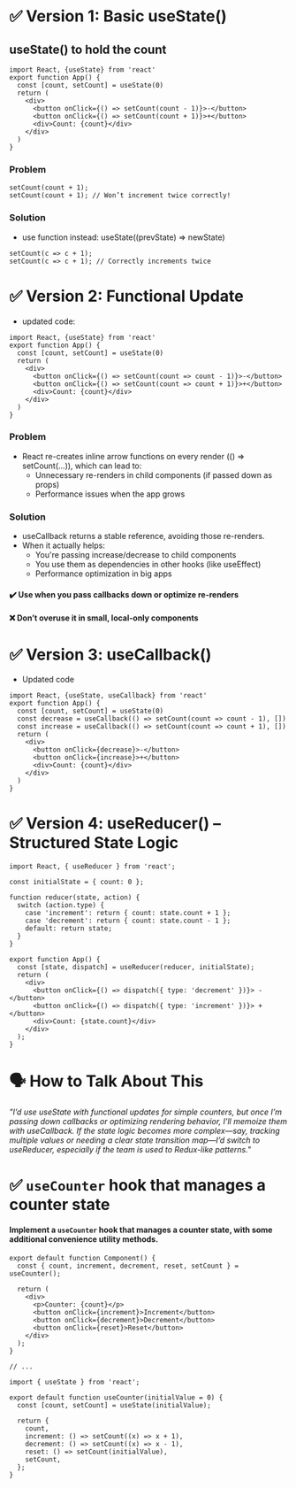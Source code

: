 # ✅ Version 1: Basic useState()
## useState() to hold the count

```tsx
import React, {useState} from 'react'
export function App() {
  const [count, setCount] = useState(0)
  return (
    <div>
      <button onClick={() => setCount(count - 1)}>-</button>
      <button onClick={() => setCount(count + 1)}>+</button>
      <div>Count: {count}</div>
    </div>
  )
}
```

### Problem

```tsx
setCount(count + 1);
setCount(count + 1); // Won’t increment twice correctly!
```

### Solution
* use function instead: useState((prevState) => newState)

```
setCount(c => c + 1);
setCount(c => c + 1); // Correctly increments twice
```

# ✅ Version 2: Functional Update
* updated code:

```tsx
import React, {useState} from 'react'
export function App() {
  const [count, setCount] = useState(0)
  return (
    <div>
      <button onClick={() => setCount(count => count - 1)}>-</button>
      <button onClick={() => setCount(count => count + 1)}>+</button>
      <div>Count: {count}</div>
    </div>
  )
}
```

### Problem
* React re-creates inline arrow functions on every render (() => setCount(...)), which can lead to:
  * Unnecessary re-renders in child components (if passed down as props)
  * Performance issues when the app grows

### Solution
* useCallback returns a stable reference, avoiding those re-renders.
* When it actually helps:
  * You're passing increase/decrease to child components
  * You use them as dependencies in other hooks (like useEffect)
  * Performance optimization in big apps

#### ✔️ Use when you pass callbacks down or optimize re-renders
#### ❌ Don’t overuse it in small, local-only components

# ✅ Version 3: useCallback()

* Updated code
```tsx
import React, {useState, useCallback} from 'react'
export function App() {
  const [count, setCount] = useState(0)
  const decrease = useCallback(() => setCount(count => count - 1), [])
  const increase = useCallback(() => setCount(count => count + 1), [])
  return (
    <div>
      <button onClick={decrease}>-</button>
      <button onClick={increase}>+</button>
      <div>Count: {count}</div>
    </div>
  )
}
```
# ✅ Version 4: useReducer() – Structured State Logic

```tsx
import React, { useReducer } from 'react';

const initialState = { count: 0 };

function reducer(state, action) {
  switch (action.type) {
    case 'increment': return { count: state.count + 1 };
    case 'decrement': return { count: state.count - 1 };
    default: return state;
  }
}

export function App() {
  const [state, dispatch] = useReducer(reducer, initialState);
  return (
    <div>
      <button onClick={() => dispatch({ type: 'decrement' })}> - </button>
      <button onClick={() => dispatch({ type: 'increment' })}> + </button>
      <div>Count: {state.count}</div>
    </div>
  );
}
```

# 🗣️ How to Talk About This

*"I’d use useState with functional updates for simple counters, but once I’m passing down callbacks or optimizing rendering behavior, I’ll memoize them with useCallback. If the state logic becomes more complex—say, tracking multiple values or needing a clear state transition map—I’d switch to useReducer, especially if the team is used to Redux-like patterns."*


# ✅ `useCounter` hook that manages a counter state

#### Implement a `useCounter` hook that manages a counter state, with some additional convenience utility methods.

```tsx
export default function Component() {
  const { count, increment, decrement, reset, setCount } = useCounter();

  return (
    <div>
      <p>Counter: {count}</p>
      <button onClick={increment}>Increment</button>
      <button onClick={decrement}>Decrement</button>
      <button onClick={reset}>Reset</button>
    </div>
  );
}

// ...

import { useState } from 'react';

export default function useCounter(initialValue = 0) {
  const [count, setCount] = useState(initialValue);

  return {
    count,
    increment: () => setCount((x) => x + 1),
    decrement: () => setCount((x) => x - 1),
    reset: () => setCount(initialValue),
    setCount,
  };
}

```




